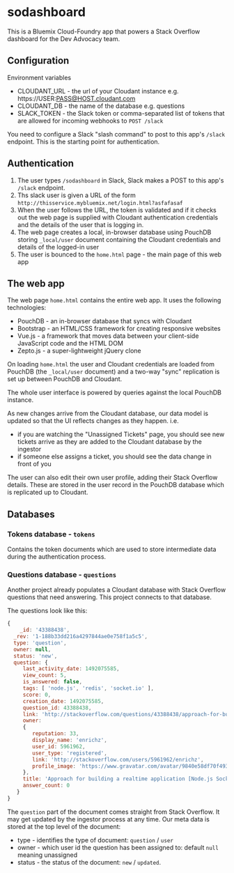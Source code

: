 # sodashboard

This is a Bluemix Cloud-Foundry app that powers a Stack Overflow dashboard for the Dev Advocacy team.

## Configuration

Environment variables

- CLOUDANT_URL - the url of your Cloudant instance e.g. https://USER:PASS@HOST.cloudant.com
- CLOUDANT_DB - the name of the database e.g. questions
- SLACK_TOKEN - the Slack token or comma-separated list of tokens that are allowed for incoming webhooks to `POST /slack`

You need to configure a Slack "slash command" to post to this app's `/slack` endpoint. This is the starting point for authentication.

## Authentication

1) The user types `/sodashboard` in Slack, Slack makes a POST to this app's `/slack` endpoint.
2) Ths slack user is given a URL of the form `http://thisservice.mybluemix.net/login.html?asfafasaf`
3) When the user follows the URL, the token is validated and if it checks out the web page is supplied with Cloudant
authentication credentials and the details of the user that is logging in.
4) The web page creates a local, in-browser database using PouchDB storing `_local/user` document containing the Cloudant credentials and details of the logged-in user
5) The user is bounced to the `home.html` page - the main page of this web app

## The web app

The web page `home.html` contains the entire web app. It uses the following technologies:

- PouchDB - an in-browser database that syncs with Cloudant
- Bootstrap - an HTML/CSS framework for creating responsive websites
- Vue.js - a framework that moves data between your client-side JavaScript code and the HTML DOM
- Zepto.js - a super-lightweight jQuery clone

On loading `home.html` the user and Cloudant credentials are loaded from PouchDB (the `_local/user` document) and a two-way "sync" replication is set up between PouchDB and Cloudant.

The whole user interface is powered by queries against the local PouchDB instance.

As new changes arrive from the Cloudant database, our data model is updated so that the UI reflects changes as they happen. i.e.

- if you are watching the "Unassigned Tickets" page, you should see new tickets arrive as they are added to the Cloudant database by the ingestor
- if someone else assigns a ticket, you should see the data change in front of you

The user can also edit their own user profile, adding their Stack Overflow details. These are stored in the user record in the PouchDB database which is replicated up to Cloudant.

## Databases

### Tokens database - `tokens`

Contains the token documents which are used to store intermediate data during the authentication process.

### Questions database - `questions`

Another project already populates a Cloudant database with Stack Overflow questions that need answering. This project
connects to that database.

The questions look like this:

```js
{ 
    _id: '43388438',
  _rev: '1-188b33dd216a4297844ae0e758f1a5c5',
  type: 'question',
  owner: null,
  status: 'new',
  question: { 
     last_activity_date: 1492075585,
     view_count: 5,
     is_answered: false,
     tags: [ 'node.js', 'redis', 'socket.io' ],
     score: 0,
     creation_date: 1492075585,
     question_id: 43388438,
     link: 'http://stackoverflow.com/questions/43388438/approach-for-building-a-realtime-application-node-js-socket-io-redis',
     owner: 
     { 
        reputation: 33,
        display_name: 'enrichz',
        user_id: 5961962,
        user_type: 'registered',
        link: 'http://stackoverflow.com/users/5961962/enrichz',
        profile_image: 'https://www.gravatar.com/avatar/9840e58df70f493a36c8554e3cc370d7?s=128&d=identicon&r=PG' 
     },
     title: 'Approach for building a realtime application [Node.js Socket.io Redis]',
     answer_count: 0 
   }
}
```

The `question` part of the document comes straight from Stack Overflow. It may get updated by the ingestor process at any time.
Our meta data is stored at the top level of the document:

- type - identifies the type of document: `question` / `user`
- owner - which user id the question has been assigned to: default `null` meaning unassigned
- status - the status of the document: `new` / `updated`. 
